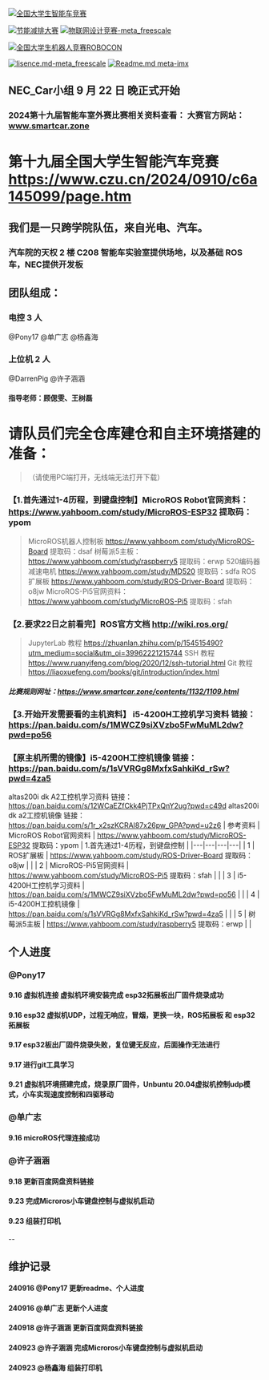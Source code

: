 [![全国大学生智能车竞赛](https://img.shields.io/badge/2024全国大学生智能车竞赛-智能车室外赛比赛-green)](https://gitee.com/darrenpig/new_energy_coder_club/tree/master/2024%E6%99%BA%E8%83%BD%E8%BD%A6%E5%AE%A4%E5%A4%96%E8%B5%9B%E6%AF%94%E8%B5%9B)

[![节能减排大赛](https://img.shields.io/badge/节能减排大赛-仓库-blue)](https://gitee.com/darrenpig/new_energy_coder_club/tree/master/2024%E8%8A%82%E8%83%BD%E5%87%8F%E6%8E%92%E5%A4%A7%E8%B5%9B_Nearlink%E5%B0%8F%E8%BD%A6)         [![物联网设计竞赛-meta_freescale](https://img.shields.io/badge/物联网设计竞赛-仓库-brightgreen)](https://gitee.com/darrenpig/new_energy_coder_club/tree/master/2024%E7%89%A9%E8%81%94%E7%BD%91%E8%AE%BE%E8%AE%A1%E7%AB%9E%E8%B5%9B_Huawei%E6%95%B0%E9%80%9A)

[![全国大学生机器人竞赛ROBOCON](https://img.shields.io/badge/ROBOCON竞赛-全国大学生机器人竞赛-green)](https://gitee.com/darrenpig/new_energy_coder_club/tree/master/2024%E5%85%A8%E5%9B%BD%E6%9C%BA%E5%99%A8%E4%BA%BA%E7%AB%9E%E8%B5%9B_ROBOCON)

[![lisence.md-meta_freescale](https://img.shields.io/badge/lisence.md-Markdown-violet
)](https://gitee.com/darrenpig/new_energy_coder_club/blob/master/LICENSE.md)
[![Readme.md meta-imx](https://img.shields.io/badge/Readme.md-Markdown-8A2BE2
)](https://gitee.com/darrenpig/new_energy_coder_club/blob/master/README.md)
## NEC_Car小组 9 月 22 日 晚正式开始
### 2024第十九届智能车室外赛比赛相关资料查看： 大赛官方网站：www.smartcar.zone
# 第十九届全国大学生智能汽车竞赛 https://www.czu.cn/2024/0910/c6a145099/page.htm

## 我们是一只跨学院队伍，来自光电、汽车。
### 汽车院的天权 2 楼 C208 智能车实验室提供场地，以及基础 ROS 车，NEC提供开发板
## 团队组成：
### 电控 3 人 
 @Pony17  @单广志  @杨鑫海 
### 上位机 2 人
 @DarrenPig  @许子涵涵 
#### 指导老师：顾偲雯、王树磊
# 请队员们完全仓库建仓和自主环境搭建的准备：
> （请使用PC端打开，无线端无法打开下载）
### 【1.首先通过1-4历程，到键盘控制】MicroROS Robot官网资料：https://www.yahboom.com/study/MicroROS-ESP32 提取码：ypom
> MicroROS机器人控制板 https://www.yahboom.com/study/MicroROS-Board 提取码：dsaf
> 树莓派5主板：https://www.yahboom.com/study/raspberry5 提取码：erwp
> 520编码器减速电机 https://www.yahboom.com/study/MD520 提取码：sdfa
> ROS扩展板 https://www.yahboom.com/study/ROS-Driver-Board 提取码：o8jw
> MicroROS-Pi5官网资料：https://www.yahboom.com/study/MicroROS-Pi5 提取码：sfah
### 【2.要求22日之前看完】ROS官方文档 http://wiki.ros.org/
> JupyterLab 教程 https://zhuanlan.zhihu.com/p/154515490?utm_medium=social&utm_oi=39962221215744
> SSH 教程 https://www.ruanyifeng.com/blog/2020/12/ssh-tutorial.html
> Git 教程 https://liaoxuefeng.com/books/git/introduction/index.html
##### 比赛规则网址：https://www.smartcar.zone/contents/1132/1109.html
### 【3.开始开发需要看的主机资料】 i5-4200H工控机学习资料 链接：https://pan.baidu.com/s/1MWCZ9siXVzbo5FwMuML2dw?pwd=po56
### 【原主机所需的镜像】i5-4200H工控机镜像 链接：https://pan.baidu.com/s/1sVVRGg8MxfxSahkiKd_rSw?pwd=4za5
 altas200i dk A2工控机学习资料 链接：https://pan.baidu.com/s/12WCaEZfCkk4PjTPxQnY2ug?pwd=c49d
 altas200i dk a2工控机镜像 链接：https://pan.baidu.com/s/1r_x2szKCRAl87x26pw_GPA?pwd=u2z6
| 参考资料  | MicroROS Robot官网资料  |  https://www.yahboom.com/study/MicroROS-ESP32 提取码：ypom | 1.首先通过1-4历程，到键盘控制  |
|---|---|---|---|
|  1 | ROS扩展板  |  https://www.yahboom.com/study/ROS-Driver-Board 提取码：o8jw |   |
|  2 | MicroROS-Pi5官网资料  |  https://www.yahboom.com/study/MicroROS-Pi5 提取码：sfah |   |
|  3 | i5-4200H工控机学习资料  |  https://pan.baidu.com/s/1MWCZ9siXVzbo5FwMuML2dw?pwd=po56 |   |
|  4 | i5-4200H工控机镜像  | https://pan.baidu.com/s/1sVVRGg8MxfxSahkiKd_rSw?pwd=4za5  |   |
|  5 | 树莓派5主板  | https://www.yahboom.com/study/raspberry5 提取码：erwp |   |


## 个人进度
###  @Pony17  
#### 9.16 虚拟机连接 虚拟机环境安装完成 esp32拓展板出厂固件烧录成功 
#### 9.16 esp32 虚拟机UDP，过程无响应，冒烟，更换一块，ROS拓展板 和 esp32拓展板 
#### 9.17 esp32板出厂固件烧录失败，复位键无反应，后面操作无法进行
#### 9.17 进行git工具学习
#### 9.21 虚拟机环境搭建完成，烧录原厂固件，Unbuntu 20.04虚拟机控制udp模式，小车实现速度控制和四驱移动

###  @单广志 
#### 9.16 microROS代理连接成功

###  @许子涵涵 
#### 9.18 更新百度网盘资料链接
#### 9.23 完成Microros小车键盘控制与虚拟机启动
#### 9.23 组装打印机    
--

## 维护记录
#### 240916  @Pony17 更新readme、个人进度
#### 240916   @单广志 更新个人进度
#### 240918  @许子涵涵  更新百度网盘资料链接
#### 240923  @许子涵涵 完成Microros小车键盘控制与虚拟机启动
#### 240923 @杨鑫海 组装打印机
